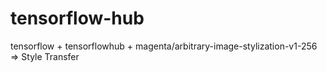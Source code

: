 # tensorflow-hub
tensorflow + tensorflowhub + magenta/arbitrary-image-stylization-v1-256 => Style Transfer
